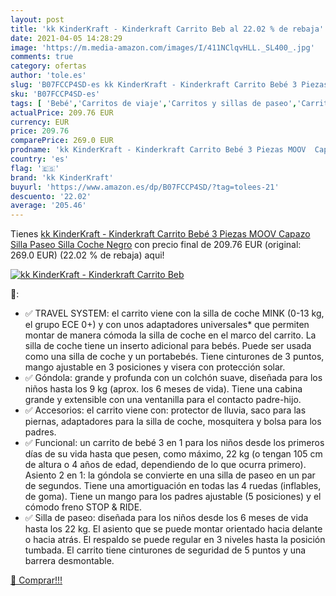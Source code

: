 ```yaml
---
layout: post
title: 'kk KinderKraft - Kinderkraft Carrito Beb al 22.02 % de rebaja'
date: 2021-04-05 14:28:29
image: 'https://m.media-amazon.com/images/I/411NClqvHLL._SL400_.jpg'
comments: true
category: ofertas
author: 'tole.es'
slug: 'B07FCCP4SD-es kk KinderKraft - Kinderkraft Carrito Bebé 3 Piezas MOOV...'
sku: 'B07FCCP4SD-es'
tags: [ 'Bebé','Carritos de viaje','Carritos y sillas de paseo','Carritos, sillas de paseo y accesorios','bebé','kk kinderkraft', ]
actualPrice: 209.76 EUR
currency: EUR
price: 209.76
comparePrice: 269.0 EUR
prodname: 'kk KinderKraft - Kinderkraft Carrito Bebé 3 Piezas MOOV  Capazo  Silla Paseo  Silla Coche  Negro'
country: 'es'
flag: '🇪🇸'
brand: 'kk KinderKraft'
buyurl: 'https://www.amazon.es/dp/B07FCCP4SD/?tag=tolees-21'
descuento: '22.02'
average: '205.46'
---
```


Tienes [kk KinderKraft - Kinderkraft Carrito Bebé 3 Piezas MOOV  Capazo  Silla Paseo  Silla Coche  Negro](https://www.amazon.es/dp/B07FCCP4SD/?tag=tolees-21) con precio final de  209.76 EUR (original: 269.0 EUR) (22.02 %  de rebaja) aqui!

[![kk KinderKraft - Kinderkraft Carrito Beb](https://m.media-amazon.com/images/I/411NClqvHLL._SL400_.jpg)](https://www.amazon.es/dp/B07FCCP4SD/?tag=tolees-21)

🔎:

- ✅ TRAVEL SYSTEM: el carrito viene con la silla de coche MINK (0-13 kg, el grupo ECE 0+) y con unos adaptadores universales* que permiten montar de manera cómoda la silla de coche en el marco del carrito. La silla de coche tiene un inserto adicional para bebés. Puede ser usada como una silla de coche y un portabebés. Tiene cinturones de 3 puntos, mango ajustable en 3 posiciones y visera con protección solar.
- ✅ Góndola: grande y profunda con un colchón suave, diseñada para los niños hasta los 9 kg (aprox. los 6 meses de vida). Tiene una cabina grande y extensible con una ventanilla para el contacto padre-hijo.
- ✅ Accesorios: el carrito viene con: protector de lluvia, saco para las piernas, adaptadores para la silla de coche, mosquitera y bolsa para los padres.
- ✅ Funcional: un carrito de bebé 3 en 1 para los niños desde los primeros días de su vida hasta que pesen, como máximo, 22 kg (o tengan 105 cm de altura o 4 años de edad, dependiendo de lo que ocurra primero). Asiento 2 en 1: la góndola se convierte en una silla de paseo en un par de segundos. Tiene una amortiguación en todas las 4 ruedas (inflables, de goma). Tiene un mango para los padres ajustable (5 posiciones) y el cómodo freno STOP & RIDE.
- ✅ Silla de paseo: diseñada para los niños desde los 6 meses de vida hasta los 22 kg. El asiento que se puede montar orientado hacia delante o hacia atrás. El respaldo se puede regular en 3 niveles hasta la posición tumbada. El carrito tiene cinturones de seguridad de 5 puntos y una barrera desmontable.

[🛒 Comprar!!!](https://www.amazon.es/dp/B07FCCP4SD/?tag=tolees-21)
